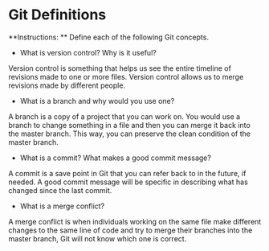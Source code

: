 # Git Definitions

**Instructions: ** Define each of the following Git concepts.

* What is version control?  Why is it useful?

Version control is something that helps us see the entire timeline of revisions made to one or more files. Version control allows us to merge revisions made by different people.

* What is a branch and why would you use one?

A branch is a copy of a project that you can work on. You would use a branch to change something in a file and then you can merge it back into the master branch. This way, you can preserve the clean condition of the master branch.

* What is a commit? What makes a good commit message?

A commit is a save point in Git that you can refer back to in the future, if needed. A good commit message will be specific in describing what has changed since the last commit.

* What is a merge conflict?

A merge conflict is when individuals working on the same file make different changes to the same line of code and try to merge their branches into the master branch, Git will not know which one is correct. 